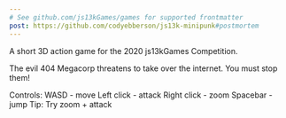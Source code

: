 ```yaml
---
# See github.com/js13kGames/games for supported frontmatter
post: https://github.com/codyebberson/js13k-minipunk#postmortem
---
```

A short 3D action game for the 2020 js13kGames Competition.

The evil 404 Megacorp threatens to take over the internet.  You must stop them!

Controls:
WASD - move
Left click - attack
Right click - zoom
Spacebar - jump
Tip: Try zoom + attack